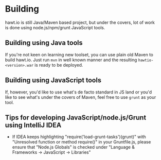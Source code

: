 
# Building

hawt.io is still Java/Maven based project, but under the covers, lot of work is done using node.js/npm/grunt JavaScript tools.

## Building using Java tools

If you're not keen on learning new toolset, you can use plain old Maven to build hawt.io. Just run `mvn` in well known manner
and the resulting `hawtio-<version>.war` is ready to be deployed.

## Building using JavaScript tools

If, however, you'd like to use what's de facto standard in JS land or you'd like to see what's under the covers of Maven, feel
free to use `grunt` as your tool.

## Tips for developing JavaScript/node.js/Grunt using IntelliJ IDEA

* If IDEA keeps highlighting "require('load-grunt-tasks')(grunt)" with "Unresolved function or method require()" in your Gruntfile.js,
please ensure that "Node.js Globals" is checked under "Language & Frameworks → JavaScript → Libraries"
